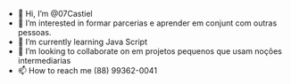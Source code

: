 - 👋 Hi, I’m @07Castiel
- 👀 I’m interested in  formar parcerias e aprender em conjunt com outras pessoas.
- 🌱 I’m currently learning  Java Script
- 💞️ I’m looking to collaborate on  em projetos pequenos que usam noções intermediarias
- 📫 How to reach me  (88) 99362-0041

<!---
07Castiel/07Castiel is a ✨ special ✨ repository because its `README.md` (this file) appears on your GitHub profile.
You can click the Preview link to take a look at your changes.
--->
